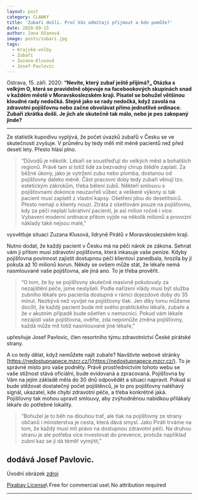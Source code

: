```yaml
---
layout: post
category: CLANKY
title: 'Zubaři došli. Proč Vás odmítají přijmout a kdo pomůže?'
date: 2020-09-15
author: Jana Ožanová
image: posts/zubari.jpg
tags:
  - Krajské-volby
  - Zubaři
  - Zuzana-Klusová
  - Josef-Pavlovic
---
```


Ostrava, 15. září. 2020: **&ldquo;Nevíte, který zubař ještě přijímá?&bdquo; Otázka s velkým O, která se pravidelně objevuje na facebookových skupinách snad v každém městě v Moravskoslezském kraji. Pisatel se bohužel většinou kloudné rady nedočká. Stejně jako se rady nedočká, když zavolá na zdravotní pojišťovnu nebo začne obvolávat přímo jednotlivé ordinace. Zubaři zkrátka došli. Je jich ale skutečně tak málo, nebo je pes zakopaný jinde?**

<hr />
Ze statistik kupodivu vyplývá, že počet úvazků zubařů v Česku se ve skutečnosti zvyšuje. V průměru by tedy měli mít méně pacientů než před deseti lety. Přesto hlásí plno.

>“Důvodů je několik. Lékaři se soustřeďují do velkých měst a bohatších regionů. Právě tam si totiž lidé za bezvadný chrup štědře zaplatí. Za běžné úkony, jako je vytržení zubu nebo plomba, dostanou od pojišťovny daleko méně. Část pracovní doby tedy zubaři věnují tzv. estetickým zákrokům, třeba bělení zubů. Někteří smlouvu s pojišťovnami dokonce neuzavřeli vůbec a veškeré výkony si tak pacient musí zaplatit z vlastní kapsy. Ošetření jdou do desetitisíců. Přesto nemají o klienty nouzi. Ztráta z ošetřování pouze na pojišťovnu, kdy za péči neplatí lukrativní pacienti, je asi milion ročně i více. Vybavení moderní ordinace přitom vyjde na několik milionů a provozní náklady také nejsou malé,”  

vysvětluje situaci Zuzana Klusová, lídryně Pirátů v Moravskoslezském kraji. 

Nutno dodat, že každý pacient v Česku má na péči nárok ze zákona. Sehnat vám ji přitom musí zdravotní pojišťovna, která inkasuje vaše peníze. Kdyby pojišťovna povinnost zajistit dostupnou péči klientovi zanedbala, hrozila by jí pokuta až 10 milionů korun. Někdy se ovšem může stát, že lékaře nemá nasmlouvané vaše pojišťovna, ale jiná ano. To je třeba prověřit.

>“O tom, že by se pojišťovny skutečně masivně pokutovaly za nezajištění péče, jsme neslyšeli. Podle nařízení vlády musí být služba zubního lékaře pro pacienta dostupná v rámci dojezdové doby do 35 minut. Nezbývá než vyvíjet na pojišťovny tlak. Jen díky tomu můžeme docílit, že každý pacient bude mít svého praktického lékaře, zubaře a že v akutním případě bude ošetřen v nemocnici. Pokud vám lékaře nezajistí vaše pojišťovna, ověřte, zda nepomůže změna pojišťovny, každá může mít totiž nasmlouvané jiné lékaře,” 

upřesňuje Josef Pavlovic, člen resortního týmu zdravotnictví České pirátské strany.

A co tedy dělat, když nemůžete najít zubaře? Navštivte webové stránky [https://nedostupnapece.mzcr.cz/](https://nedostupnapece.mzcr.cz/). To je správné místo pro vaše podněty. Právě prostřednictvím tohoto webu se vaše stížnost stává oficiální, bude evidovaná a zpracovaná. Pojišťovna by Vám na jejím základě měla do 30 dnů odpovědět a situaci napravit. Pokud si bude stěžovat dostatečný počet pojištěnců, je to pro pojišťovny naléhavý signál, ukazatel, kde chybí zdravotní péče, a třeba konkrétně jaká. Pojišťovny tak mohou upravit smlouvy, aby zvýhodněnou nabídkou přilákaly lékaře do potřebné lokality.

>“Bohužel je to běh na dlouhou trať, ale tlak na pojišťovny ze strany občanů i ministerstva je cesta, která dává smysl. Jako Piráti trváme na tom, že každý musí mít právo na dostupnou zdravotní péči. Na druhou stranu je ale potřeba více investovat do prevence, protože například zubní kaz se jí dá téměř vymýtit,”

dodává Josef Pavlovic.
---

Úvodní obrázek [zdroj](https://pixabay.com/photos/dentist-pain-dental-care-medicine-428646/) 

[Pixabay License](https://pixabay.com/service/license/)\\
Free for commercial use\\
No attribution required

- - -
